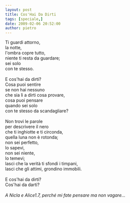 ```yaml
---
layout: post
title: Cos'Hai Da Dirti
tags: [speciale,]
date: 2009-02-06 20:52:00
author: pietro
---
```

Ti guardi attorno,<br/>la notte,<br/>l'ombra copre tutto,<br/>niente ti resta da guardare;<br/>sei solo<br/>con te stesso.<br/><br/>E cos'hai da dirti?<br/>Cosa puoi sentire<br/>se non hai nessuno<br/>che sia lì a dirti cosa provare,<br/>cosa puoi pensare<br/>quando sei solo<br/>con te stesso da scandagliare?<br/><br/>Non trovi le parole<br/>per descrivere il nero<br/>che ti inghiotte e ti circonda,<br/>quella luna non è rotonda;<br/>non sei perfetto,<br/>lo sapevi,<br/>non sei niente,<br/>lo temevi;<br/>lasci che la verità ti sfondi i timpani,<br/>lasci che gli attimi, grondino immobili.<br/><br/>E cos'hai da dirti?<br/>Cos'hai da darti?<br/><br/><span style="font-style: italic">A Nicla e Alice1.7, perché mi fate pensare ma non vagare...</span>
